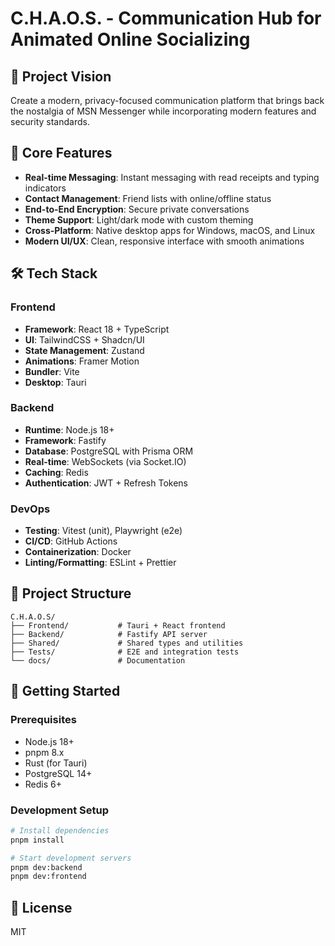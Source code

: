 # C.H.A.O.S. - Communication Hub for Animated Online Socializing

## 🎯 Project Vision
Create a modern, privacy-focused communication platform that brings back the nostalgia of MSN Messenger while incorporating modern features and security standards.

## 🚀 Core Features
- **Real-time Messaging**: Instant messaging with read receipts and typing indicators
- **Contact Management**: Friend lists with online/offline status
- **End-to-End Encryption**: Secure private conversations
- **Theme Support**: Light/dark mode with custom theming
- **Cross-Platform**: Native desktop apps for Windows, macOS, and Linux
- **Modern UI/UX**: Clean, responsive interface with smooth animations

## 🛠 Tech Stack

### Frontend
- **Framework**: React 18 + TypeScript
- **UI**: TailwindCSS + Shadcn/UI
- **State Management**: Zustand
- **Animations**: Framer Motion
- **Bundler**: Vite
- **Desktop**: Tauri

### Backend
- **Runtime**: Node.js 18+
- **Framework**: Fastify
- **Database**: PostgreSQL with Prisma ORM
- **Real-time**: WebSockets (via Socket.IO)
- **Caching**: Redis
- **Authentication**: JWT + Refresh Tokens

### DevOps
- **Testing**: Vitest (unit), Playwright (e2e)
- **CI/CD**: GitHub Actions
- **Containerization**: Docker
- **Linting/Formatting**: ESLint + Prettier

## 📁 Project Structure
```
C.H.A.O.S/
├── Frontend/           # Tauri + React frontend
├── Backend/            # Fastify API server
├── Shared/             # Shared types and utilities
├── Tests/              # E2E and integration tests
└── docs/               # Documentation
```

## 🚀 Getting Started

### Prerequisites
- Node.js 18+
- pnpm 8.x
- Rust (for Tauri)
- PostgreSQL 14+
- Redis 6+

### Development Setup
```bash
# Install dependencies
pnpm install

# Start development servers
pnpm dev:backend
pnpm dev:frontend
```

## 📝 License
MIT
